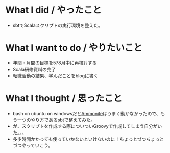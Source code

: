# What I did / やったこと
- sbtでScalaスクリプトの実行環境を整えた。

# What I want to do / やりたいこと
- 年間・月間の目標を~~57~~8月中に再検討する
- Scala研修資料の完了
- 転職活動の結果、学んだことをblogに書く

# What I thought / 思ったこと
- bash on ubuntu on windowsだと[Ammonite](http://ammonite.io/)はうまく動かなかったので、もう一つのやり方であるsbtで整えてみた。
- が、スクリプトを作成する際についついGroovyで作成してしまう自分がいた。。。
- 多少時間かかっても使っていかないといけないのに！ちょっとづつちょっとづつやっていこう。
